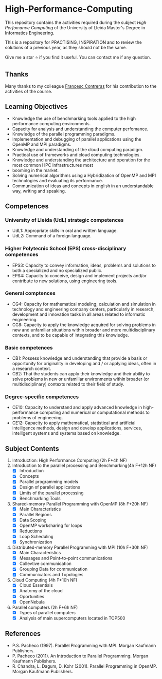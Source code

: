 # High-Performance-Computing

This repository contains the activities required during the subject *High Perfomance Computing* of the University of Lleida Master's Degree in Informatics Engineering.

This is a repository for PRACTISING, INSPIRATION and to review the solutions of a previous year, as they should not be the same.

Give me a star ⭐ if you find it useful. You can contact me if any question.

## Thanks

Many thanks to my colleague [Francesc Contreras](https://github.com/elskater98) for his contribution to the activities of the course.

## Learning Objectives

* Knowledge the use of benchmarking tools applied to the high performance computing environments.
* Capacity for analysis and understanding the computer perfomance.
* Knowledge of the parallel programming paradigms.
* Implementation and debugging of parallel applications using the OpenMP and MPI paradigms.
* Knowledge and understanding of the cloud computing paradigm.
* Practical use of frameworks and cloud computing technologies.
* Knowledge and understanding the architecture and operation for the most common HPC Infrastructures most
* booming in the market.
* Solving numerical algorithms using a Hybridization of OpenMP and MPI technologies and evaluating its performance.
* Communication of ideas and concepts in english in an understandable way, writing and speaking.

## Competences
### University of Lleida (UdL) strategic competences
* UdL1: Appropriate skills in oral and written language.
* UdL2: Command of a foreign language.

### Higher Polytecnic School (EPS) cross-disciplinary competences
* EPS3: Capacity to convey information, ideas, problems and solutions to both a specialized and no
specialized public.
* EPS4: Capacity to conceive, design and implement projects and/or contribute to new solutions, using
engineering tools.

### General comptences
* CG4: Capacity for mathematical modeling, calculation and simulation in technology and engineering
company centers, particularly in research, development and innovation tasks in all areas related to
informatic engineering.
* CG8: Capacity to apply the knowledge acquired for solving problems in new and unfamiliar situations within
broader and more multidisciplinary contexts, and to be capable of integrating this knowledge.

### Basic competences
* CB1: Possess knowledge and understanding that provide a basis or opportunity for originality in developing
and / or applying ideas, often in a research context.
* CB2: That the students can apply their knowledge and their ability to solve problems in new or unfamiliar
environments within broader (or multidisciplinary) contexts related to their field of study.

### Degree-specific competences
* CE10: Capacity to understand and apply advanced knowledge in high-performance computing and numerical
or computational methods to problems of engineering.
* CE12: Capacity to apply mathematical, statistical and artificial intelligence methods, design and develop
applications, services, intelligent systems and systems based on knowledge.

## Subject Contents
1. Introduction: High Performance Computing (2h F+4h NF)
2. Introduction to the parallel processing and Benchmarking(4h F+12h NF)
	- [x] Introduction
	- [x] Concepts
	- [x] Parallel programming models
	- [x] Design of parallel applications
	- [x] Limits of the parallel processing
	- [x] Benchmarking Tools

3. Shared-memory Parallel Programming with OpenMP (8h F+20h NF)
	- [x] Main Characteristics
	- [x] Parallel Regions
	- [x] Data Scoping
	- [x] OpenMP worksharing for loops
	- [x] Reductions
	- [x] Loop Scheduling
	- [x] Synchronization

4. Distributed-memory Parallel Programming with MPI (10h F+30h NF)
	- [x] Main Characteristics
	- [x] Messages and Point-to-point communications
	- [x] Collevtive communication
	- [x] Grouping Data for communication
	- [x] Communicators and Topologies

5. Cloud Computing (4h F+10h NF)
	- [x] Cloud Essentials
	- [x] Anatomy of the cloud
	- [x] Oportunities
	- [x] OpenNebula

6. Parallel computers (2h F+6h NF)
	- [x] Types of parallel computers
	- [x] Analysis of main supercomputers located in TOP500

## References

- P.S. Pacheco (1997). Parallel Programming with MPI. Morgan Kaufmann Publishers.
- P. Pacheco (2011). An Introduction to Parallel Programming. Morgan Kaufmann Publishers.
- R. Chandra, L. Dagum, D. Kohr (2001). Parallel Programming in OpenMP. Morgan Kaufmann Publishers.
